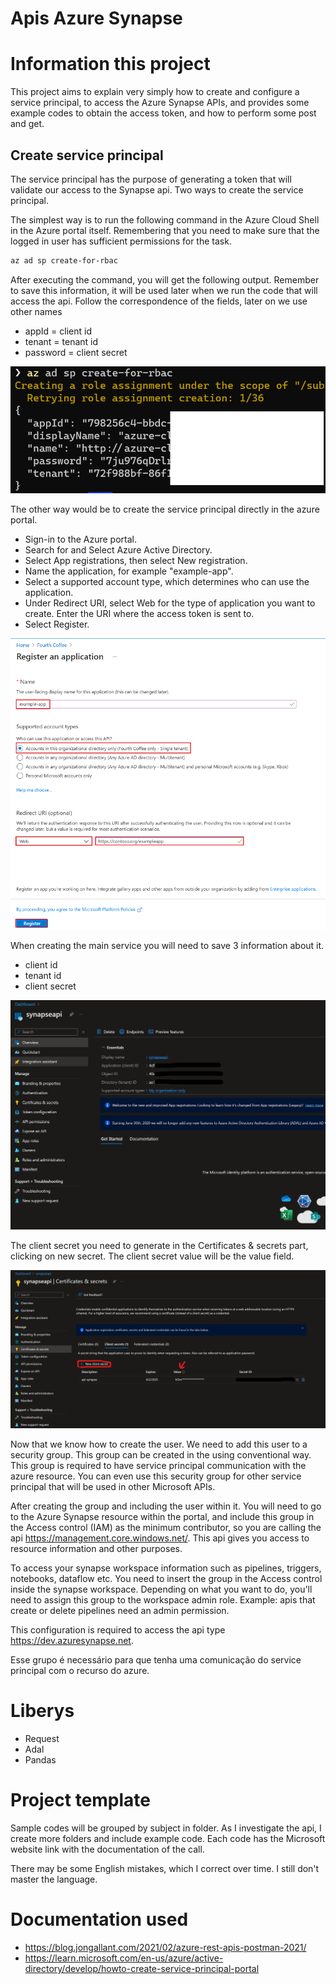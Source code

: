 # Apis Azure Synapse

# Information this project

This project aims to explain very simply how to create and configure a service principal, to access the Azure Synapse APIs, and provides some example codes to obtain the access token, and how to perform some post and get.

## Create service principal

The service principal has the purpose of generating a token that will validate our access to the Synapse api.
Two ways to create the service principal.

The simplest way is to run the following command in the Azure Cloud Shell in the Azure portal itself. Remembering that you need to make sure that the logged in user has sufficient permissions for the task.

```bash
az ad sp create-for-rbac
```

After executing the command, you will get the following output. Remember to save this information, it will be used later when we run the code that will access the api.
Follow the correspondence of the fields, later on we use other names

- appId = client id
- tenant = tenant id
- password = client secret

![Mobile 1](https://github.com/Lodbrockcraft/Apis_Azure_Synapses/blob/main/assets/ids_prompcomand.png)

The other way would be to create the service principal directly in the azure portal.
- Sign-in to the Azure portal.
- Search for and Select Azure Active Directory.
- Select App registrations, then select New registration.
- Name the application, for example "example-app".
- Select a supported account type, which determines who can use the application.
- Under Redirect URI, select Web for the type of application you want to create. Enter the URI where the access token is sent to.
- Select Register.

![Mobile 1](https://github.com/Lodbrockcraft/Apis_Azure_Synapses/blob/main/assets/create-app.png)

When creating the main service you will need to save 3 information about it.
- client id
- tenant id
- client secret

![Mobile 1](https://github.com/Lodbrockcraft/Apis_Azure_Synapses/blob/main/assets/create-app-ids.png)

The client secret you need to generate in the Certificates & secrets part, clicking on new secret.
The client secret value will be the value field.

![Mobile 1](https://github.com/Lodbrockcraft/Apis_Azure_Synapses/blob/main/assets/create-app-secret.png)

Now that we know how to create the user.
We need to add this user to a security group. This group can be created in the using conventional way. This group is required to have service principal communication with the azure resource. You can even use this security group for other service principal that will be used in other Microsoft APIs.

After creating the group and including the user within it. You will need to go to the Azure Synapse resource within the portal, and include this group in the Access control (IAM) as the minimum contributor, so you are calling the api https://management.core.windows.net/.
This api gives you access to resource information and other purposes.

To access your synapse workspace information such as pipelines, triggers, notebooks, dataflow etc. You need to insert the group in the Access control inside the synapse workspace. Depending on what you want to do, you'll need to assign this group to the workspace admin role.
Example: apis that create or delete pipelines need an admin permission.

This configuration is required to access the api type https://dev.azuresynapse.net.

Esse grupo é necessário para que tenha uma comunicação do service principal com o recurso do azure.

# Liberys

- Request
- Adal
- Pandas

# Project template

Sample codes will be grouped by subject in folder. As I investigate the api, I create more folders and include example code.
Each code has the Microsoft website link with the documentation of the call.

There may be some English mistakes, which I correct over time. I still don't master the language.

# Documentation used
- https://blog.jongallant.com/2021/02/azure-rest-apis-postman-2021/
- https://learn.microsoft.com/en-us/azure/active-directory/develop/howto-create-service-principal-portal
